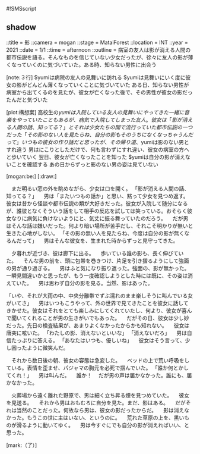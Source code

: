 #!SMSscript

## shadow

::title = 影
::camera = mogan
::stage = MataiForest
::location = INT
::year = 2021
::date = 1/1
::time = afternoon
::outline = 病室の友人は影が消える人間の都市伝説を語る。そんなものを信じていない少女だったが、徐々に友人の影が薄くなっていくのに気づいていた。ある時、知らない男性に出会う

[note:３行]
$yumiは病院の友人の見舞いに訪れる
$yumiは見舞いにいく度に彼女の影がどんどん薄くなっていくことに気づいていた
ある日、知らない男性が病室から出てくるのを見たが、彼女が亡くなった後で、その男性が彼女の影だったんだと気づいた

[plot:構想案]
高校生の$yumiは入院している友人の見舞いにやってきた
一緒に音楽をやっていたこともあるが、病気で入院してしまった友人。彼女は「影が消える人間の話、知ってる？」と
それは少女たちの間で流行っていた都市伝説の一つだった
「その影のない人を見たらね、自分の影もそのうちになくなっちゃうんだって」
いつもの彼女の作り話だと思ったが、その帰り道、$yumiは影のない男とすれ違う
男はにこりとしただけで、何も言わずにすれ違い、彼女の病室の方へと歩いていく
翌日、彼女が亡くなったことを知った
$yumiは自分の影が消えないことを確認する
あの日からずっと影のない男の姿は見ていない


[mogan:be:]
[:draw:]

　まだ明るい窓の外を眺めながら、少女は口を開く。
「影が消える人間の話、知ってる？」
　男は「またいつもの話か」と思い、黙って少女を見つめ返す。彼女は昔から怪談や都市伝説の類が大好きだった。彼女が入院して随分になるが、誰彼となくそういう話をして相手の反応を試しては笑っている。おそらく彼女なりに病気に負けないようにと、気丈に振る舞っていたのだろう。
　だが男はそんな話は嫌いだった。何より暗い場所が苦手だし、それこそ明かりが無いと生きた心地がしない。
「その影の無い人を見たらね、今度は自分の影が無くなるんだって」
　男はそんな彼女を、生まれた時からずっと見守ってきた。

　夕暮れが近づき、彼は廊下に出る。
　歩いている誰の影も、長く伸びていた。
　そんな男の前を、頭に包帯を巻きつけ、片足を引き摺るようにして強面の男が通り過ぎる。
　男はふと気になり振り返った。強面の、影が無かった。一瞬見間違いかと思ったが、もう一度確認しようとした時には既に、その姿は消えていた。
　男は思わず自分の影を見る。当然、影はあった。

「いや、それが大雨の中、中央分離帯でずぶ濡れのまま楽しそうに叫んでいる女がいてさ」
　男はいつもこうやって、外の世界で見てきたことを彼女に話してきかせた。彼女はそれをとても楽しみにしてくれていたし、何より、彼女が喜んで聞いてくれることが男の生きがいでもあった。
　だがその日、彼女は少し妙だった。先日の検査結果が、あまりよくなかったからかも知れない。
　彼女は唐突に呟いた。
「わたしの影、消えないといいな」
「消えないだろ」
　男は自信たっぷりに答える。
「あなたはいつも、優しいね」
　彼女はそう言って、少し困ったように微笑んだ。

　それから数日後の朝、彼女の容態は急変した。
　ベッドの上で荒い呼吸をしている。表情を歪ませ、パジャマの胸元を必死で掴んでいた。
「誰か何とかしてくれ！」
　男は叫んだ。
　誰か！
　だが男の声は届かなかった。誰にも、届かなかった。

　火葬場から遠く離れた野原で、男は細く立ち昇る煙を見つめていた。
　彼女を見送る。
　それから男はおもむろに自分を見た。まだ、影はある。
　だがそれは当然のことだった。何故なら男は、彼女の影だったからだ。
　影は消えなかった。もうこの世に主はいない、というのに。
　荒れた草原の上を、黒いものが滑るように動いてゆく。
　男は今すぐにでも自分の影が消えればいい、と思った。

[mark:（了）]
